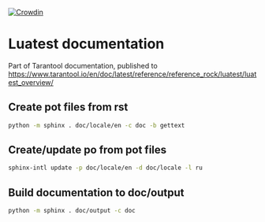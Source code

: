 [![Crowdin](https://badges.crowdin.net/tarantool-luatest/localized.svg)](https://crowdin.com/project/tarantool-luatest)

# Luatest documentation
Part of Tarantool documentation, published to 
https://www.tarantool.io/en/doc/latest/reference/reference_rock/luatest/luatest_overview/

## Create pot files from rst
```bash
python -m sphinx . doc/locale/en -c doc -b gettext
```

## Create/update po from pot files
```bash
sphinx-intl update -p doc/locale/en -d doc/locale -l ru
```

## Build documentation to doc/output
```bash
python -m sphinx . doc/output -c doc
```

